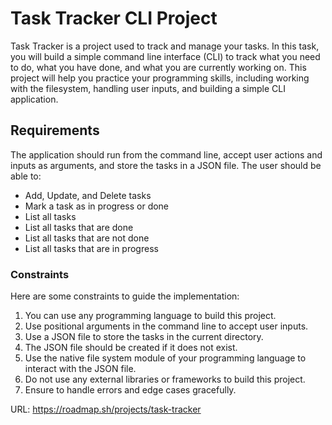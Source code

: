 # Task Tracker CLI Project

Task Tracker is a project used to track and manage your tasks. In this task, you will build a simple command line interface (CLI) to track what you need to do, what you have done, and what you are currently working on. This project will help you practice your programming skills, including working with the filesystem, handling user inputs, and building a simple CLI application.

## Requirements

The application should run from the command line, accept user actions and inputs as arguments, and store the tasks in a JSON file. The user should be able to:

- Add, Update, and Delete tasks
- Mark a task as in progress or done
- List all tasks
- List all tasks that are done
- List all tasks that are not done
- List all tasks that are in progress

### Constraints

Here are some constraints to guide the implementation:

1. You can use any programming language to build this project.
2. Use positional arguments in the command line to accept user inputs.
3. Use a JSON file to store the tasks in the current directory.
4. The JSON file should be created if it does not exist.
5. Use the native file system module of your programming language to interact with the JSON file.
6. Do not use any external libraries or frameworks to build this project.
7. Ensure to handle errors and edge cases gracefully.

URL: https://roadmap.sh/projects/task-tracker